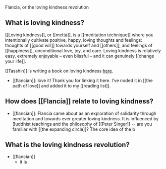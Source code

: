 Flancia, or the loving kindness revolution

## What is loving kindness?
[[Loving kindness]], or [[mettā]], is a [[meditation technique]] where you intentionally cultivate positive, happy, loving thoughts and feelings: thoughts of [[good will]] towards yourself and [[others]], and feelings of [[happiness]], unconditional love, joy, and care. Loving kindness is relatively easy, extremely enjoyable – even blissful – and it can genuinely [[change your life]].

[[Tasshin]] is writing a book on loving kindness [here](https://tasshin.com/metta-book).

- [[flancian]]: love it! Thank you for linking it here. I've noded it in [[the path of love]] and added it to my [[reading list]].

## How does [[Flancia]] relate to loving kindness?

- [[flancian]]: Flancia came about as an exploration of solidarity through meditation and towards ever greater loving kindness. It is influenced by Buddhist teachings and the philosophy of [[Peter Singer]] -- are you familiar with [[the expanding circle]]? The core idea of the b

## What is the loving kindness revolution?

- [[flancian]]
    - it is 
